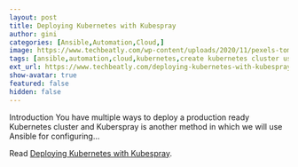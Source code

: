 ```yaml
---
layout: post
title: Deploying Kubernetes with Kubespray
author: gini
categories: [Ansible,Automation,Cloud,]
image: https://www.techbeatly.com/wp-content/uploads/2020/11/pexels-tom-fisk-deploying-kubernetes-with-kubespray-1024x574.jpg
tags: [ansible,automation,cloud,kubernetes,create kubernetes cluster using kubespray,deploying kubernetes with kubespray,how to install kubernetes,how to use kubespray,introduction to kubespray,kubernetes,kubernetes cluster using kubespray,kubernetes deployment,kubernetes installation,kubernetes on virtualbox,kubespray,]
ext_url: https://www.techbeatly.com/deploying-kubernetes-with-kubespray/
show-avatar: true
featured: false
hidden: false
---
```


Introduction You have multiple ways to deploy a production ready Kubernetes cluster and Kuberspray is another method in which we will use Ansible for configuring&#46;&#46;&#46;

Read [Deploying Kubernetes with Kubespray](https://www.techbeatly.com/deploying-kubernetes-with-kubespray/).
